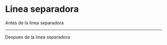 <!-- Autor: Daniel Benjamin Perez Morales -->
<!-- GitHub: https://github.com/DanielPerezMoralesDev13 -->
<!-- Correo electrónico: danielperezdev@proton.me  -->

# Linea separadora

Antes de la linea separadora

___

Despues de la linea separadora
